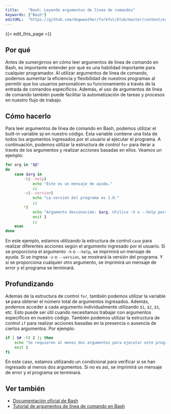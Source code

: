 ```yaml
---
title:    "Bash: Leyendo argumentos de línea de comandos"
keywords: ["Bash"]
editURL:  "https://github.com/dogweather/forkful/blob/master/content/es/bash/reading-command-line-arguments.md"
---
```


{{< edit_this_page >}}

## Por qué

Antes de sumergirnos en cómo leer argumentos de línea de comando en Bash, es importante entender por qué es una habilidad importante para cualquier programador. Al utilizar argumentos de línea de comando, podemos aumentar la eficiencia y flexibilidad de nuestros programas al permitir que los usuarios personalicen su funcionamiento a través de la entrada de comandos específicos. Además, el uso de argumentos de línea de comando también puede facilitar la automatización de tareas y procesos en nuestro flujo de trabajo.

## Cómo hacerlo

Para leer argumentos de línea de comando en Bash, podemos utilizar el built-in variable `$@` en nuestro código. Esta variable contiene una lista de todos los argumentos ingresados por el usuario al ejecutar el programa. A continuación, podemos utilizar la estructura de control `for` para iterar a través de los argumentos y realizar acciones basadas en ellos. Veamos un ejemplo:

```Bash
for arg in "$@"
do
    case $arg in
        -h|--help)
            echo "Este es un mensaje de ayuda."
            ;;
        -v|--version)
            echo "La versión del programa es 1.0."
            ;;
        *)
            echo "Argumento desconocido: $arg. Utilice -h o --help para ver las opciones disponibles."
            exit 1
            ;;
    esac
done
```

En este ejemplo, estamos utilizando la estructura de control `case` para realizar diferentes acciones según el argumento ingresado por el usuario. Si se proporciona el argumento `-h` o `--help`, se imprimirá un mensaje de ayuda. Si se ingresa `-v` o `--version`, se mostrará la versión del programa. Y si se proporciona cualquier otro argumento, se imprimirá un mensaje de error y el programa se terminará.

## Profundizando

Además de la estructura de control `for`, también podemos utilizar la variable `$#` para obtener el número total de argumentos ingresados. Además, podemos acceder a cada argumento individualmente utilizando `$1`, `$2`, `$3`, etc. Esto puede ser útil cuando necesitamos trabajar con argumentos específicos en nuestro código. También podemos utilizar la estructura de control `if` para realizar acciones basadas en la presencia o ausencia de ciertos argumentos. Por ejemplo:

```Bash
if [ $# -lt 2 ]; then
    echo "Se requieren al menos dos argumentos para ejecutar este programa."
    exit 1
fi
```

En este caso, estamos utilizando un condicional para verificar si se han ingresado al menos dos argumentos. Si no es así, se imprimirá un mensaje de error y el programa se terminará.

## Ver también

- [Documentación oficial de Bash](https://www.gnu.org/software/bash/manual/bash.html)
- [Tutorial de argumentos de línea de comando en Bash](https://linuxize.com/post/how-to-use-getopts-to-parse-a-script-options/)